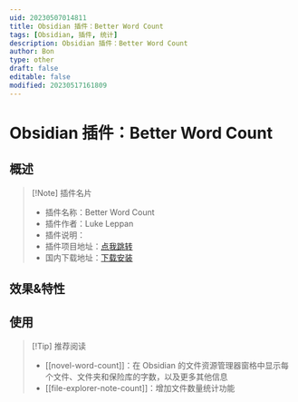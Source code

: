 ```yaml
---
uid: 20230507014811
title: Obsidian 插件：Better Word Count
tags: [Obsidian, 插件, 统计]
description: Obsidian 插件：Better Word Count
author: Bon
type: other
draft: false
editable: false
modified: 20230517161809
---
```


# Obsidian 插件：Better Word Count

## 概述

> [!Note] 插件名片
> - 插件名称：Better Word Count
> - 插件作者：Luke Leppan
> - 插件说明：
> - 插件项目地址：[点我跳转](https://github.com/lukeleppan/better-word-count)
> - 国内下载地址：[下载安装](https://pkmer.cn/products/plugin/pluginMarket/?better-word-count)

## 效果&特性

## 使用

> [!Tip] 推荐阅读
> - [[novel-word-count]]：在 Obsidian 的文件资源管理器窗格中显示每个文件、文件夹和保险库的字数，以及更多其他信息
> - [[file-explorer-note-count]]：增加文件数量统计功能